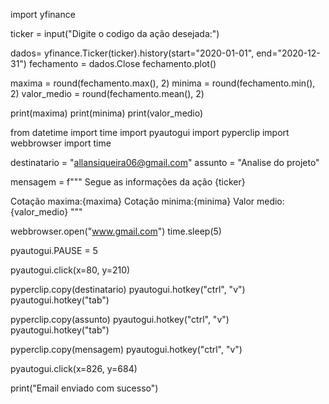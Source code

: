 import yfinance


ticker = input("Digite o codigo da ação desejada:")

dados= yfinance.Ticker(ticker).history(start="2020-01-01", end="2020-12-31")
fechamento = dados.Close
fechamento.plot()



maxima = round(fechamento.max(), 2)
minima = round(fechamento.min(), 2)
valor_medio = round(fechamento.mean(), 2)

print(maxima)
print(minima)
print(valor_medio)


from datetime import time
import pyautogui
import pyperclip
import webbrowser
import time

destinatario =  "allansiqueira06@gmail.com"
assunto = "Analise do projeto"

mensagem = f"""
Segue as informações da ação {ticker}

Cotação maxima:{maxima}
Cotação minima:{minima}
Valor medio:{valor_medio}
"""

webbrowser.open("www.gmail.com")
time.sleep(5)


pyautogui.PAUSE = 5


pyautogui.click(x=80, y=210)

pyperclip.copy(destinatario)
pyautogui.hotkey("ctrl", "v")
pyautogui.hotkey("tab")

pyperclip.copy(assunto)
pyautogui.hotkey("ctrl", "v")
pyautogui.hotkey("tab")

pyperclip.copy(mensagem)
pyautogui.hotkey("ctrl", "v")

pyautogui.click(x=826, y=684)

print("Email enviado com sucesso")
